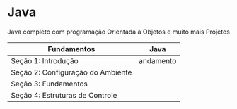 # Java
 Java completo com programação Orientada a Objetos e muito mais Projetos


Fundamentos | Java
--------- | ------
Seção 1: Introdução | andamento
Seção 2: Configuração do Ambiente | 
Seção 3: Fundamentos | 
Seção 4: Estruturas de Controle | 